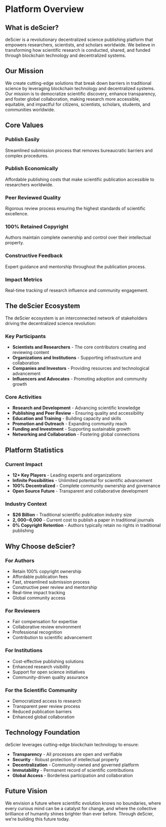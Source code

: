 # Platform Overview

## What is deScier?

deScier is a revolutionary decentralized science publishing platform that empowers researchers, scientists, and scholars worldwide. We believe in transforming how scientific research is conducted, shared, and funded through blockchain technology and decentralized systems.

## Our Mission

We create cutting-edge solutions that break down barriers in traditional science by leveraging blockchain technology and decentralized systems. Our mission is to democratize scientific discovery, enhance transparency, and foster global collaboration, making research more accessible, equitable, and impactful for citizens, scientists, scholars, students, and communities worldwide.

## Core Values

### Publish Easily

Streamlined submission process that removes bureaucratic barriers and complex procedures.

### Publish Economically

Affordable publishing costs that make scientific publication accessible to researchers worldwide.

### Peer Reviewed Quality

Rigorous review process ensuring the highest standards of scientific excellence.

### 100% Retained Copyright

Authors maintain complete ownership and control over their intellectual property.

### Constructive Feedback

Expert guidance and mentorship throughout the publication process.

### Impact Metrics

Real-time tracking of research influence and community engagement.

## The deScier Ecosystem

The deScier ecosystem is an interconnected network of stakeholders driving the decentralized science revolution:

### Key Participants

- **Scientists and Researchers** - The core contributors creating and reviewing content
- **Organizations and Institutions** - Supporting infrastructure and collaboration
- **Companies and Investors** - Providing resources and technological advancement
- **Influencers and Advocates** - Promoting adoption and community growth

### Core Activities

- **Research and Development** - Advancing scientific knowledge
- **Publishing and Peer Review** - Ensuring quality and accessibility
- **Education and Training** - Building capacity and skills
- **Promotion and Outreach** - Expanding community reach
- **Funding and Investment** - Supporting sustainable growth
- **Networking and Collaboration** - Fostering global connections

## Platform Statistics

### Current Impact

- **12+ Key Players** - Leading experts and organizations
- **Infinite Possibilities** - Unlimited potential for scientific advancement
- **100% Decentralized** - Complete community ownership and governance
- **Open Source Future** - Transparent and collaborative development

### Industry Context

- **$26 Billion** - Traditional scientific publication industry size
- **$2,000-$6,000** - Current cost to publish a paper in traditional journals
- **0% Copyright Retention** - Authors typically retain no rights in traditional publishing

## Why Choose deScier?

### For Authors

- Retain 100% copyright ownership
- Affordable publication fees
- Fast, streamlined submission process
- Constructive peer review and mentorship
- Real-time impact tracking
- Global community access

### For Reviewers

- Fair compensation for expertise
- Collaborative review environment
- Professional recognition
- Contribution to scientific advancement

### For Institutions

- Cost-effective publishing solutions
- Enhanced research visibility
- Support for open science initiatives
- Community-driven quality assurance

### For the Scientific Community

- Democratized access to research
- Transparent peer review process
- Reduced publication barriers
- Enhanced global collaboration

## Technology Foundation

deScier leverages cutting-edge blockchain technology to ensure:

- **Transparency** - All processes are open and verifiable
- **Security** - Robust protection of intellectual property
- **Decentralization** - Community-owned and governed platform
- **Immutability** - Permanent record of scientific contributions
- **Global Access** - Borderless participation and collaboration

## Future Vision

We envision a future where scientific evolution knows no boundaries, where every curious mind can be a catalyst for change, and where the collective brilliance of humanity shines brighter than ever before. Through deScier, we're building this future today.
